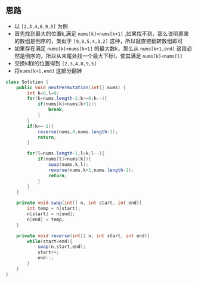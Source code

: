 ## 思路
- 以 `[2,3,4,8,9,5]` 为例
- 首先找到最大的位置k,满足 `nums[k]<nums[k+1]` ,如果找不到，那么说明原来的数组是倒序的，类似于 `[9,8,5,4,3,2]` 这种，所以就直接翻转数组即可
- 如果存在满足 `nums[k]<nums[k+1]` 的最大数k，那么从 `nums[k+1,end]` 这段必然是倒序的，所以从末尾处找一个最大下标l，使其满足 `nums[k]<nums[l]`
- 交换k和l的位置得到 `[2,3,4,8,9,5]`
- 将`nums[k+1,end]` 这部分翻转

```java
class Solution {
    public void nextPermutation(int[] nums) {
        int k=0,l=0;
        for(k=nums.length-2;k>=0;k--){
            if(nums[k]<nums[k+1]){
                break;
            }
        }
        if(k==-1){
            reverse(nums,0,nums.length-1);
            return;
        }

        for(l=nums.length-1;l>k;l--){
            if(nums[l]>nums[k]){
                swap(nums,k,l);
                reverse(nums,k+1,nums.length-1);
                return;
            }
        }
    }

    private void swap(int[] n, int start, int end){
        int temp = n[start];
        n[start] = n[end];
        n[end] = temp;
    }

    private void reverse(int[] n, int start, int end){
        while(start<end){
            swap(n,start,end);
            start++;
            end--;
        }
    }
}
```